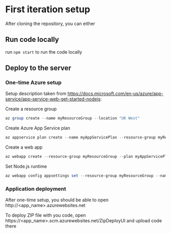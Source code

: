 # First iteration setup

After cloning the repository, you can either 

## Run code locally

run `npm start` to run the code locally

## Deploy to the server

### One-time Azure setup

Setup description taken from https://docs.microsoft.com/en-us/azure/app-service/app-service-web-get-started-nodejs:

Create a resource group

``` powershell
az group create --name myResourceGroup --location "UK West"
```

Create Azure App Service plan

``` powershell
az appservice plan create --name myAppServicePlan --resource-group myResourceGroup --sku FREE
```

Create a web app

``` powershell
az webapp create --resource-group myResourceGroup --plan myAppServicePlan --name <app_name>
```

Set Node.js runtime

``` powershell
az webapp config appsettings set --resource-group myResourceGroup --name <app_name> --settings WEBSITE_NODE_DEFAULT_VERSION=10.14.1
```

### Application deployment

After one-time setup, you should be able to open http://<app_name>.azurewebsites.net

To deploy ZIP file with you code, open https://<app_name>.scm.azurewebsites.net/ZipDeployUI and upload code there